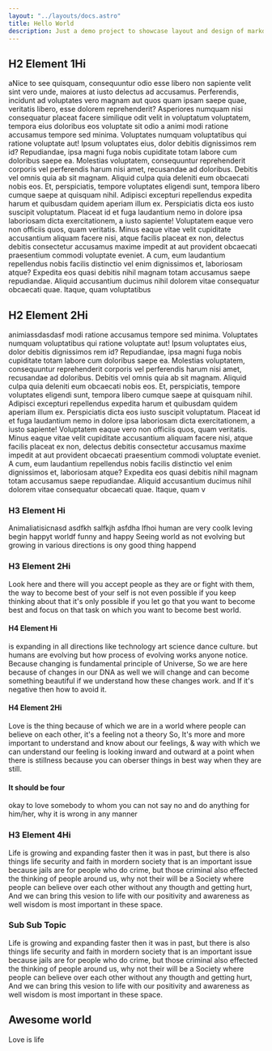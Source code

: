 ```yaml
---
layout: "../layouts/docs.astro"
title: Hello World
description: Just a demo project to showcase layout and design of markdown or blog post
---
```


## H2 Element 1Hi

aNice to see quisquam, consequuntur odio esse libero non sapiente velit sint vero unde, maiores at iusto delectus ad accusamus. Perferendis, incidunt ad voluptates vero magnam aut quos quam ipsam saepe quae, veritatis libero, esse dolorem reprehenderit? Asperiores numquam nisi consequatur placeat facere similique odit velit in voluptatum voluptatem, tempora eius doloribus eos voluptate sit odio a animi modi ratione accusamus tempore sed minima. Voluptates numquam voluptatibus qui ratione voluptate aut! Ipsum voluptates eius, dolor debitis dignissimos rem id? Repudiandae, ipsa magni fuga nobis cupiditate totam labore cum doloribus saepe ea. Molestias voluptatem, consequuntur reprehenderit corporis vel perferendis harum nisi amet, recusandae ad doloribus. Debitis vel omnis quia ab sit magnam. Aliquid culpa quia deleniti eum obcaecati nobis eos. Et, perspiciatis, tempore voluptates eligendi sunt, tempora libero cumque saepe at quisquam nihil. Adipisci excepturi repellendus expedita harum et quibusdam quidem aperiam illum ex. Perspiciatis dicta eos iusto suscipit voluptatum. Placeat id et fuga laudantium nemo in dolore ipsa laboriosam dicta exercitationem, a iusto sapiente! Voluptatem eaque vero non officiis quos, quam veritatis. Minus eaque vitae velit cupiditate accusantium aliquam facere nisi, atque facilis placeat ex non, delectus debitis consectetur accusamus maxime impedit at aut provident obcaecati praesentium commodi voluptate eveniet. A cum, eum laudantium repellendus nobis facilis distinctio vel enim dignissimos et, laboriosam atque? Expedita eos quasi debitis nihil magnam totam accusamus saepe repudiandae. Aliquid accusantium ducimus nihil dolorem vitae consequatur obcaecati quae. Itaque, quam voluptatibus

## H2 Element 2Hi

animiassdasdasf modi ratione accusamus tempore sed minima. Voluptates numquam voluptatibus qui ratione voluptate aut! Ipsum voluptates eius, dolor debitis dignissimos rem id? Repudiandae, ipsa magni fuga nobis cupiditate totam labore cum doloribus saepe ea. Molestias voluptatem, consequuntur reprehenderit corporis vel perferendis harum nisi amet, recusandae ad doloribus. Debitis vel omnis quia ab sit magnam. Aliquid culpa quia deleniti eum obcaecati nobis eos. Et, perspiciatis, tempore voluptates eligendi sunt, tempora libero cumque saepe at quisquam nihil. Adipisci excepturi repellendus expedita harum et quibusdam quidem aperiam illum ex. Perspiciatis dicta eos iusto suscipit voluptatum. Placeat id et fuga laudantium nemo in dolore ipsa laboriosam dicta exercitationem, a iusto sapiente! Voluptatem eaque vero non officiis quos, quam veritatis. Minus eaque vitae velit cupiditate accusantium aliquam facere nisi, atque facilis placeat ex non, delectus debitis consectetur accusamus maxime impedit at aut provident obcaecati praesentium commodi voluptate eveniet. A cum, eum laudantium repellendus nobis facilis distinctio vel enim dignissimos et, laboriosam atque? Expedita eos quasi debitis nihil magnam totam accusamus saepe repudiandae. Aliquid accusantium ducimus nihil dolorem vitae consequatur obcaecati quae. Itaque, quam v

### H3 Element Hi

Animaliatisicnasd asdfkh salfkjh asfdha lfhoi human are very coolk leving begin happyt worldf funny and happy Seeing world as not evolving but growing in various directions is ony good thing happend

### H3 Element 2Hi

Look here and there will you accept people as they are or fight with them, the way to become best of your self is not even possible if you keep thinking about that it's only possible if you let go that you want to become best and focus on that task on which you want to become best world.

#### H4 Element Hi

is expanding in all directions like technology art science dance culture. but humans are evolving but how process of evolving works anyone notice. Because changing is fundamental principle of Universe, So we are here because of changes in our DNA as well we will change and can become something beautiful if we understand how these changes work. and If it's negative then how to avoid it.

#### H4 Element 2Hi

Love is the thing because of which we are in a world where people can believe on each other, it's a feeling not a theory So, It's more and more important to understand and know about our feelings, & way with which we can understand our feeling is looking inward and outward at a point when there is stillness because you can oberser things in best way when they are still.

#### It should be four 

okay to love somebody to whom you can not say no and do anything for him/her, why it is wrong in any manner

### H3 Element 4Hi

Life is growing and expanding faster then it was in past, but there is also things life security and faith in mordern society that is an important issue because jails are for people who do crime, but those criminal also effected the thinking of people around us, why not their will be a Society where people can believe over each other without any thougth and getting hurt, And we can bring this vesion to life with our positivity and awareness as well wisdom is most important in these space.

### Sub Sub Topic
Life is growing and expanding faster then it was in past, but there is also things life security and faith in mordern society that is an important issue because jails are for people who do crime, but those criminal also effected the thinking of people around us, why not their will be a Society where people can believe over each other without any thougth and getting hurt, And we can bring this vesion to life with our positivity and awareness as well wisdom is most important in these space.

## Awesome world
Love is life

